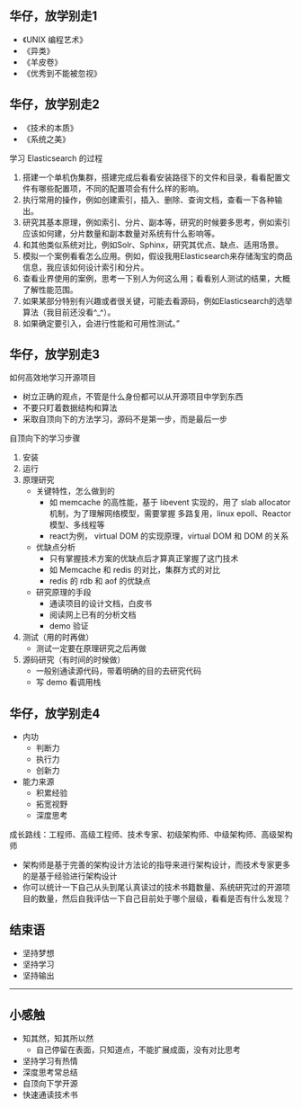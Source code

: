 ## 华仔，放学别走1
- 《UNIX 编程艺术》
- 《异类》
- 《羊皮卷》
- 《优秀到不能被忽视》

## 华仔，放学别走2
- 《技术的本质》
- 《系统之美》

学习 Elasticsearch 的过程
1. 搭建一个单机伪集群，搭建完成后看看安装路径下的文件和目录，看看配置文件有哪些配置项，不同的配置项会有什么样的影响。
1. 执行常用的操作，例如创建索引，插入、删除、查询文档，查看一下各种输出。
1. 研究其基本原理，例如索引、分片、副本等，研究的时候要多思考，例如索引应该如何建，分片数量和副本数量对系统有什么影响等。
1. 和其他类似系统对比，例如Solr、Sphinx，研究其优点、缺点、适用场景。
1. 模拟一个案例看看怎么应用。例如，假设我用Elasticsearch来存储淘宝的商品信息，我应该如何设计索引和分片。
1. 查看业界使用的案例，思考一下别人为何这么用；看看别人测试的结果，大概了解性能范围。
1. 如果某部分特别有兴趣或者很关键，可能去看源码，例如Elasticsearch的选举算法（我目前还没看^_^）。
1. 如果确定要引入，会进行性能和可用性测试。”

## 华仔，放学别走3
如何高效地学习开源项目
- 树立正确的观点，不管是什么身份都可以从开源项目中学到东西
- 不要只盯着数据结构和算法
- 采取自顶向下的方法学习，源码不是第一步，而是最后一步

自顶向下的学习步骤
1. 安装
1. 运行
1. 原理研究
   - 关键特性，怎么做到的
      - 如 memcache 的高性能，基于 libevent 实现的，用了 slab allocator 机制，为了理解网络模型，需要掌握 多路复用，linux epoll、Reactor 模型、多线程等
      - react为例， virtual DOM 的实现原理，virtual DOM 和 DOM 的关系
   - 优缺点分析
      - 只有掌握技术方案的优缺点后才算真正掌握了这门技术
      - 如 Memcache 和 redis 的对比，集群方式的对比
      - redis 的 rdb 和 aof 的优缺点
   - 研究原理的手段
      - 通读项目的设计文档，白皮书
      - 阅读网上已有的分析文档
      - demo 验证
1. 测试（用的时再做）
   - 测试一定要在原理研究之后再做
1. 源码研究（有时间的时候做）
   - 一般别通读源代码，带着明确的目的去研究代码
   - 写 demo 看调用栈

## 华仔，放学别走4
- 内功
   - 判断力
   - 执行力
   - 创新力
- 能力来源
  - 积累经验
  - 拓宽视野
  - 深度思考

成长路线：工程师、高级工程师、技术专家、初级架构师、中级架构师、高级架构师
- 架构师是基于完善的架构设计方法论的指导来进行架构设计，而技术专家更多的是基于经验进行架构设计
- 你可以统计一下自己从头到尾认真读过的技术书籍数量、系统研究过的开源项目的数量，然后自我评估一下自己目前处于哪个层级，看看是否有什么发现？

## 结束语
- 坚持梦想
- 坚持学习
- 坚持输出

-----
## 小感触
- 知其然，知其所以然
  - 自己停留在表面，只知道点，不能扩展成面，没有对比思考
- 坚持学习有热情
- 深度思考常总结
- 自顶向下学开源
- 快速通读技术书




